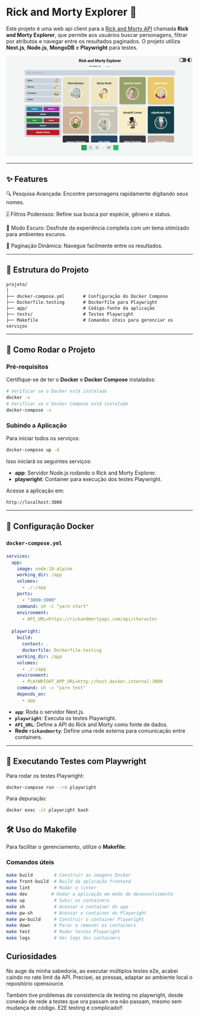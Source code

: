# Rick and Morty Explorer 🚀

Este projeto é uma web api client para a [Rick and Morty API](https://github.com/afuh/rick-and-morty-api) chamada **Rick and Morty Explorer**, que permite aos usuários buscar personagens, filtrar por atributos e navegar entre os resultados paginados. O projeto utiliza **Next.js**, **Node.js**, **MongoDB** e **Playwright** para testes.

![Logo](.github/home.png)

---

## ✨ Features

🔍 Pesquisa Avançada: Encontre personagens rapidamente digitando seus nomes.

🎚 Filtros Poderosos: Refine sua busca por espécie, gênero e status.

🌙 Modo Escuro: Desfrute da experiência completa com um tema otimizado para ambientes escuros.

📜 Paginação Dinâmica: Navegue facilmente entre os resultados.

---

## 📂 Estrutura do Projeto
```
projeto/
│
├── docker-compose.yml       # Configuração do Docker Compose
├── Dockerfile.testing       # Dockerfile para Playwright
├── app/                     # Código-fonte da aplicação
├── tests/                   # Testes Playwright
├── Makefile                 # Comandos úteis para gerenciar os serviços
```

---

## 🚀 Como Rodar o Projeto

### **Pré-requisitos**
Certifique-se de ter o **Docker** e **Docker Compose** instalados:
```bash
# Verificar se o Docker está instalado
docker -v
# Verificar se o Docker Compose está instalado
docker-compose -v
```

### **Subindo a Aplicação**
Para iniciar todos os serviços:
```bash
docker-compose up -d
```
Isso iniciará os seguintes serviços:
- **app**: Servidor Node.js rodando o Rick and Morty Explorer.
- **playwright**: Container para execução dos testes Playwright.

Acesse a aplicação em:
```
http://localhost:3000
```

---

## 🐳 Configuração Docker

### **`docker-compose.yml`**
```yaml
services:
  app:
    image: node:18-alpine
    working_dir: /app
    volumes:
      - ./:/app
    ports:
      - "3000:3000"
    command: sh -c "yarn start"
    environment:
      - API_URL=https://rickandmortyapi.com/api/character

  playwright:
    build:
      context: .
      dockerfile: Dockerfile.testing
    working_dir: /app
    volumes:
      - ./:/app
    environment:
      - PLAYWRIGHT_APP_URL=http://host.docker.internal:3000
    command: sh -c "yarn test"
    depends_on:
      - app
```

- **`app`**: Roda o servidor Next.js.
- **`playwright`**: Executa os testes Playwright.
- **`API_URL`**: Define a API do Rick and Morty como fonte de dados.
- **Rede `rickandmorty`**: Define uma rede externa para comunicação entre containers.

---

## 🧪 Executando Testes com Playwright
Para rodar os testes Playwright:
```bash
docker-compose run --rm playwright
```
Para depuração:
```bash
docker exec -it playwright bash
```

## 🛠 Uso do Makefile
Para facilitar o gerenciamento, utilize o **Makefile**:

### **Comandos úteis**
```bash
make build        # Construir as imagens Docker
make front-build  # Build da aplicação frontend
make lint         # Rodar o linter
make dev         # Rodar a aplicação em modo de desenvolvimento
make up           # Subir os containers
make sh           # Acessar o container do app
make pw-sh        # Acessar o container do Playwright
make pw-build     # Construir o container Playwright
make down         # Parar e remover os containers
make test         # Rodar testes Playwright
make logs         # Ver logs dos containers
```


## Curiosidades

No auge da minha sabedoria, ao executar múltiplos testes e2e, acabei caindo no rate limit
da API. Precisei, as pressas, adaptar ao ambiente local o repositório opensource.

Também tive problemas de consistencia de testing no playwright, desde conexão de rede a testes que ora passam ora não passam, mesmo sem mudança de código. E2E testing é complicado!!